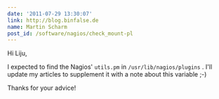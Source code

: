 ```yaml
---
date: '2011-07-29 13:30:07'
link: http://blog.binfalse.de
name: Martin Scharm
post_id: /software/nagios/check_mount-pl
---
```


Hi Liju,

I expected to find the Nagios'  `utils.pm`  in  `/usr/lib/nagios/plugins` . I'll update my articles to supplement it with a note about this variable ;-)

Thanks for your advice!